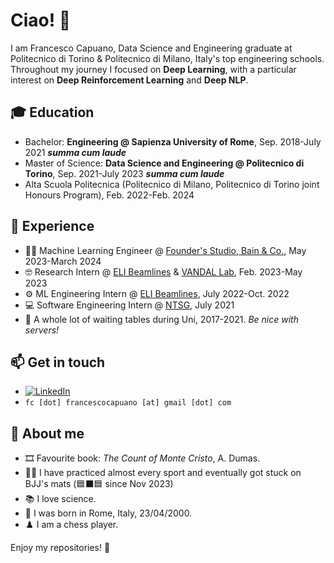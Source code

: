 # Ciao! 👋

I am Francesco Capuano, Data Science and Engineering graduate at Politecnico di Torino & Politecnico di Milano, Italy's top engineering schools.
Throughout my journey I focused on **Deep Learning**, with a particular interest on **Deep Reinforcement Learning** and **Deep NLP**.

<!--
My MSc thesis work revolved on Deep Reinforcement Learning and Neural Architecture Search, and received joint supervision from researchers at Politecnico di Torino and Politecnico di Milano. 
I was supervised by [Prof. Barbara Caputo](https://scholar.google.com/citations?user=mHbdIAwAAAAJ&hl=en) and [Prof. Giuseppe Averta](https://scholar.google.it/citations?user=i4rm0tYAAAAJ&hl=en) from Politecnico di Torino, and [Prof. Marcello Restelli](https://scholar.google.com/citations?user=xdgxRiEAAAAJ&hl=en) from Politecnico di Milano.
-->

## 🎓 **Education**

 - Bachelor: **Engineering @ Sapienza University of Rome**, Sep. 2018-July 2021 ***summa cum laude***
 - Master of Science: **Data Science and Engineering @ Politecnico di Torino**, Sep. 2021-July 2023 ***summa cum laude***
 - Alta Scuola Politecnica (Politecnico di Milano, Politecnico di Torino joint Honours Program), Feb. 2022-Feb. 2024

## 🚆 **Experience**
- 👨‍💻 Machine Learning Engineer @ [Founder's Studio, Bain & Co.](https://www.bain.com/consulting-services/engine-2-ventures/founders-studio/), May 2023-March 2024
- 🤓 Research Intern @ [ELI Beamlines](https://www.eli-beams.eu/) & [VANDAL Lab](http://vandal.polito.it/), Feb. 2023-May 2023
- ⚙️ ML Engineering Intern @ [ELI Beamlines](https://www.eli-beams.eu/), July 2022-Oct. 2022
- 💻 Software Engineering Intern @ [NTSG](https://www.ntsgen.com/en/), July 2021
- 🤵 A whole lot of waiting tables during Uni, 2017-2021. *Be nice with servers!*

## 📫 **Get in touch**

- [![LinkedIn](https://img.shields.io/badge/-LinkedIn-blue?style=flat&logo=Linkedin&logoColor=white)](https://www.linkedin.com/in/fracapuano/)
- `fc [dot] francescocapuano [at] gmail [dot] com`
<!--
## 🚀 **Skills**

<ul>
        <img src='https://cdn.jsdelivr.net/gh/devicons/devicon/icons/python/python-original.svg' height='48'>  &nbsp 
        <img src='https://cdn.jsdelivr.net/gh/devicons/devicon/icons/pytorch/pytorch-original.svg' height='48'>  &nbsp
        <img src='https://cdn.jsdelivr.net/gh/devicons/devicon/icons/numpy/numpy-original.svg' height='48'>  &nbsp
        <img src='https://cdn.jsdelivr.net/gh/devicons/devicon/icons/matlab/matlab-original.svg' height='48'>  &nbsp

</ul>
-->
## 🧠 **About me**

- 🎞️ Favourite book: _The Count of Monte Cristo_, A. Dumas.
- 🏋🏼 I have practiced almost every sport and eventually got stuck on BJJ's mats (🟦⬛🟦 since Nov 2023)
- 📚 I love science.
- 🎂 I was born in Rome, Italy, 23/04/2000.
- ♟️ I am a chess player.

Enjoy my repositories! 🚀

<!-- [![Francesco Capuano's GitHub stats](https://github-readme-stats.vercel.app/api?username=fracapuano&hide=issues&count_private=true&show_icons=true&theme=github_dark_dimmed)](https://github.com/anuraghazra/github-readme-stats) -->

